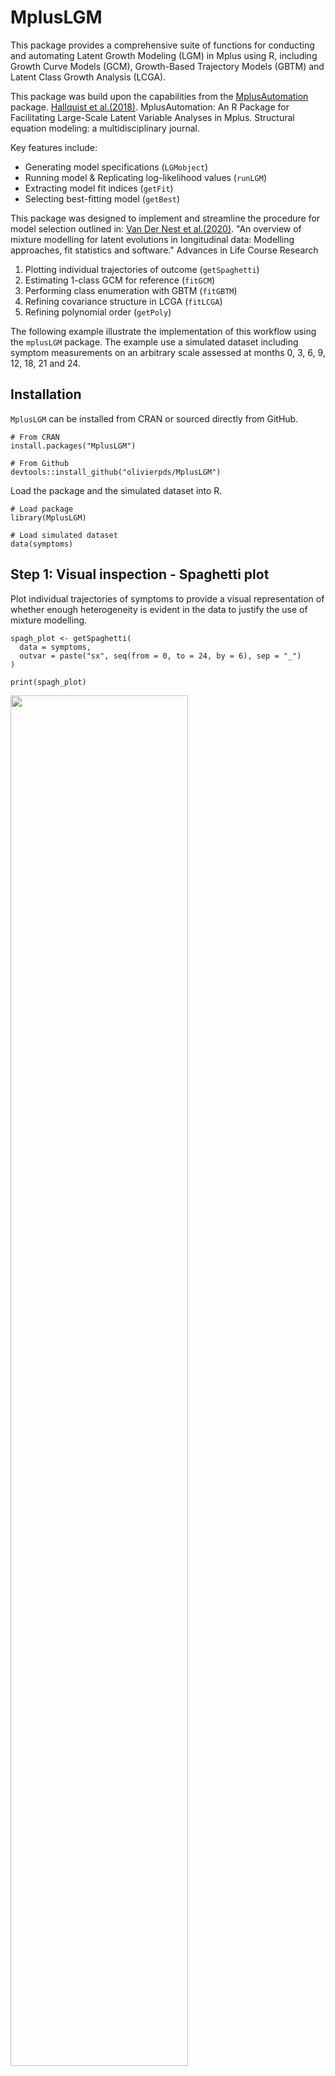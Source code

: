 <!-- 
---
title: "README.md"
author: "Olivier Percie du Sert"
date: "2025-01-20"
---
--> 

# MplusLGM

This package provides a comprehensive suite of functions for conducting and automating Latent Growth Modeling (LGM) in Mplus using R, including Growth Curve Models (GCM), Growth-Based Trajectory Models (GBTM) and Latent Class Growth Analysis (LCGA).

This package was build upon the capabilities from the [MplusAutomation](https://github.com/michaelhallquist/MplusAutomation) package. [Hallquist et al.(2018)](https://doi.org/10.1080/10705511.2017.1402334). MplusAutomation: An R Package for Facilitating Large-Scale Latent Variable Analyses in Mplus. Structural equation modeling: a multidisciplinary journal.

Key features include:

  -   Generating model specifications (`LGMobject`)
  -   Running model & Replicating log-likelihood values (`runLGM`)
  -   Extracting model fit indices (`getFit`)
  -   Selecting best-fitting model (`getBest`)

This package was designed to implement and streamline the procedure for model selection outlined in: [Van Der Nest et al.(2020)](https://doi.org/10.1016/j.alcr.2019.100323). "An overview of mixture modelling for latent evolutions in longitudinal data: Modelling approaches, fit statistics and software." Advances in Life Course Research

  1.  Plotting individual trajectories of outcome (`getSpaghetti`)
  2.  Estimating 1-class GCM for reference (`fitGCM`)
  3.  Performing class enumeration with GBTM (`fitGBTM`)
  4.  Refining covariance structure in LCGA (`fitLCGA`)
  5.  Refining polynomial order (`getPoly`)

The following example illustrate the implementation of this workflow using the `mplusLGM` package. 
The example use a simulated dataset including symptom measurements on an arbitrary scale assessed at months 0, 3, 6, 9, 12, 18, 21 and 24.

## Installation

`MplusLGM` can be installed from CRAN or sourced directly from GitHub.

```
# From CRAN
install.packages("MplusLGM")

# From Github
devtools::install_github("olivierpds/MplusLGM")
```

Load the package and the simulated dataset into R.

```
# Load package
library(MplusLGM)

# Load simulated dataset 
data(symptoms)
```

## Step 1: Visual inspection - Spaghetti plot

Plot individual trajectories of symptoms to provide a visual representation of whether 
enough heterogeneity is evident in the data to justify the use of mixture modelling.

```         
spagh_plot <- getSpaghetti(
  data = symptoms, 
  outvar = paste("sx", seq(from = 0, to = 24, by = 6), sep = "_")
)

print(spagh_plot)
```

<!-- ggsave(spagh_plot, 
filename = file.path(getwd(), "Results", "Figures", "spahg_plot.png")) -->

<img src="Results/Figures/spahg_plot.png" width="75%"/>

## Step 2: Reference - Growth Curve Modelling (GCM)

Fit a GCM to represent the best single-class depiction of change against which subsequent models will be compared.

The maximum polynomial order should be selected based on the number of time points, the spaghetti plot and previous 
theoretical or practical insights to guide the initial scoping of potential models.

A linear model (i.e., polynomial order 1) will be estimated with the `fitGCM` function, as cubic and quadratic models failed to converge.

```         
# Fit GCM
GCM_model <- fitGCM(
  data = symptoms,
  outvar = paste("sx", seq(from = 0, to = 24, by = 6), sep = "_"), 
  idvar = "id",
  starting_val = 500,
  polynomial = 1,
  timescores = seq(from = 0, to = 24, by = 6),
  output = c("TECH1", "SAMPSTAT", "STANDARDIZED"),
  )

# Examine fit indices
GCM_fit <- getFit(GCM_model)

print(GCM_fit)
```

```
# |Title            | Observations| Parameters|        LL|      BIC|     aBIC|      AIC|     AICC|     CAIC|Warnings |Errors |
# |:----------------|------------:|----------:|---------:|--------:|--------:|--------:|--------:|--------:|:--------|:------|
# |GCM_P1_K1_S1000; |          350|         10| -4873.299| 9805.177| 9773.454| 9766.598| 9767.247| 9815.177|NA       |NA     |
```

## Step 3: Class enumeration - Group-Based Trajectory Modeling (GBTM)

Fit a series of GBTM with an increasing number of classes to determine the optimal latent structure.

During class enumeration, the number of suspected classes should be selected based on the sample size, the spaghetti plot and
prior theoretical or practical insights to guide the initial scoping of potential models.

GBTM should converge the quickest to a solution given its lower number of free parameters when compared to other
LGM. Models with 2 to 6 latent classes will be evaluated using the `fitGBTM` function.

```         
# Fit GBTM
GBTM_models <- fitGBTM(
  data = symptoms,
  outvar = paste("sx", seq(from = 0, to = 24, by = 6), sep = "_"),
  idvar = "id",
  starting_val = 500,
  min_k = 2L,
  max_k = 6L,
  timescores = seq(from = 0, to = 24, by = 6),
  polynomial = 3,
  output = c("TECH1", "TECH11", "SAMPSTAT", "STANDARDIZED")
)

# Examine fit indices
GBTM_fit <- getFit(GBTM_models)

print(GBTM_fit)
```

```
# |Title             | Observations| Parameters| NLatentClasses|        LL|      BIC|     aBIC|      AIC|     AICC|     CAIC| T11_LMR_Value| T11_LMR_PValue| count_1| count_2| count_3| count_4| count_5| count_6| proportion_1| proportion_2| proportion_3| proportion_4| proportion_5| proportion_6|Proportion_criterion | APPA1| APPA2| APPA3| APPA4| APPA5| APPA6|APPA_criterion | Entropy|Entropy_criterion |Warnings                                                                                                                                                                                                                                                                                                                                                                                                    |Errors |
# |:-----------------|------------:|----------:|--------------:|---------:|--------:|--------:|--------:|--------:|--------:|-------------:|--------------:|-------:|-------:|-------:|-------:|-------:|-------:|------------:|------------:|------------:|------------:|------------:|------------:|:--------------------|-----:|-----:|-----:|-----:|-----:|-----:|:--------------|-------:|:-----------------|:-----------------------------------------------------------------------------------------------------------------------------------------------------------------------------------------------------------------------------------------------------------------------------------------------------------------------------------------------------------------------------------------------------------|:------|
# |GBTM_P3_K6_S1000; |          350|         30|              6| -4782.440| 9740.619| 9645.448| 9624.881| 9630.712| 9770.618|        12.141|         0.2398|      88|      49|      28|      71|      35|      79|        25.14|        14.00|         8.00|        20.29|        10.00|        22.57|pass                 | 0.799| 0.672| 0.639| 0.694| 0.916| 0.745|fail           |   0.640|pass              |All continuous latent variable covariances involving I have been fixed to 0 because the variance of I is fixed at 0. All continuous latent variable covariances involving S have been fixed to 0 because the variance of S is fixed at 0. All continuous latent variable covariances involving Q have been fixed to 0 because the variance of Q is fixed at 0. 3 WARNING(S) FOUND IN THE INPUT INSTRUCTIONS |NA     |
# |GBTM_P3_K5_S2000; |          350|         25|              5| -4788.718| 9723.885| 9644.576| 9627.437| 9631.449| 9748.884|        10.906|         0.7752|      52|      44|      58|     135|      61|      NA|        14.86|        12.57|        16.57|        38.57|        17.43|           NA|pass                 | 0.882| 0.629| 0.745| 0.890| 0.687|    NA|fail           |   0.668|pass              |All continuous latent variable covariances involving I have been fixed to 0 because the variance of I is fixed at 0. All continuous latent variable covariances involving S have been fixed to 0 because the variance of S is fixed at 0. All continuous latent variable covariances involving Q have been fixed to 0 because the variance of Q is fixed at 0. 3 WARNING(S) FOUND IN THE INPUT INSTRUCTIONS |NA     |
# |GBTM_P3_K4_S1000; |          350|         20|              4| -4794.357| 9705.873| 9642.426| 9628.714| 9631.267| 9725.873|        32.058|         0.1455|     138|      94|      50|      68|      NA|      NA|        39.43|        26.86|        14.29|        19.43|           NA|           NA|pass                 | 0.882| 0.765| 0.882| 0.734|    NA|    NA|pass           |   0.677|pass              |All continuous latent variable covariances involving I have been fixed to 0 because the variance of I is fixed at 0. All continuous latent variable covariances involving S have been fixed to 0 because the variance of S is fixed at 0. All continuous latent variable covariances involving Q have been fixed to 0 because the variance of Q is fixed at 0. 3 WARNING(S) FOUND IN THE INPUT INSTRUCTIONS |NA     |
# |GBTM_P3_K3_S1000; |          350|         15|              3| -4810.933| 9709.736| 9662.151| 9651.867| 9653.304| 9724.735|        67.769|         0.0008|     145|     160|      45|      NA|      NA|      NA|        41.43|        45.71|        12.86|           NA|           NA|           NA|pass                 | 0.904| 0.841| 0.871|    NA|    NA|    NA|pass           |   0.720|pass              |All continuous latent variable covariances involving I have been fixed to 0 because the variance of I is fixed at 0. All continuous latent variable covariances involving S have been fixed to 0 because the variance of S is fixed at 0. All continuous latent variable covariances involving Q have been fixed to 0 because the variance of Q is fixed at 0. 3 WARNING(S) FOUND IN THE INPUT INSTRUCTIONS |NA     |
# |GBTM_P3_K2_S1000; |          350|         10|              2| -4845.975| 9750.529| 9718.806| 9711.950| 9712.599| 9760.529|       340.573|         0.0000|     138|     212|      NA|      NA|      NA|      NA|        39.43|        60.57|           NA|           NA|           NA|           NA|pass                 | 0.902| 0.929|    NA|    NA|    NA|    NA|pass           |   0.740|pass              |All continuous latent variable covariances involving I have been fixed to 0 because the variance of I is fixed at 0. All continuous latent variable covariances involving S have been fixed to 0 because the variance of S is fixed at 0. All continuous latent variable covariances involving Q have been fixed to 0 because the variance of Q is fixed at 0. 3 WARNING(S) FOUND IN THE INPUT INSTRUCTIONS |NA     |
```

The optimal number of latent classes (K) will be determined using the Bayesian Information Criterion (BIC).
The difference in BIC between the K and K-1 models will be assessed using the Lo-Mendel-Rubin adjusted likelihood ratio test
(LMR-aLRT), as the Bootstrapped LRT (BLRT) provided inconclusive results.

Examining the fit indices, the GBTM with 4 latent classes had the best BIC value. However, the aLRT p-value 
was not significant (p > 0.05), indicating that the number of latent classes could be reduced to K = 3.

Alternatively, the `getBest` function can be used to select the best-fitting model according to the same
criteria.

```         
# Select best-fitting GBTM
GBTM_best <- getBest(
  lgm_object = GBTM_models, 
  ic = "BIC",
  lrt = "aLRT", 
  p = 0.05
  )
```

```
# The model with the best BIC value is: GBTM_P3_K4_S1000.
# The T11_LMR_PValue p-value was not significant (p > 0.05), indicating that the number of classes (K) could be reduced to K = 3.
# The suggested best-fitting model is: GBTM_P3_K3_S1000.
```

Inspect the trajectory plots at each step to ensure that the emergent patterns are sensible by considering 
their empirical implications and whether the trajectories are distinct.

```         
# Plot best-fitting GBTM
GBTM_plot <- MplusAutomation::plotGrowthMixtures(
  GBTM_best,
  bw = FALSE,
  rawdata = TRUE,
  alpha_range =c(0, 0.05),
  time_scale = seq(from = 0, to = 24, by = 6)
)

print(GBTM_plot)
```

<!-- ggsave(GBTM_plot, 
filename = file.path("Results", "Figures", "GBTM_plot.png")) -->

<img src="Results/Figures/GBTM_plot.png" width="75%"/>

## Step 4: Refine Covariance Structure - Latent Class Growth Analysis (LCGA)

Fit a series of LCGA to determine the optimal covariance structure, progressively relaxing the assumptions of
equal residual variance across time and/or class.

LCGA models with 3 latent classes will be estimated using the `fitLCGA` function, allowing for residual variance to vary:

  - across time
  - across class
  - across both time and class

```         
# Run LCGA models
LCGA_models <- fitLCGA(
  data = symptoms,
  outvar = paste("sx", seq(from = 0, to = 24, by = 6), sep = "_"),
  idvar = "id",
  starting_val = 500,
  k = 3L,
  timescores = seq(from = 0, to = 24, by = 6),
  polynomial = 3,
  output = c('TECH1', 'TECH11', 'SAMPSTAT', 'STANDARDIZED'),
  wd = 'Results'
)
  
# Examine fit indices
LCGA_fit <- getFit(c(GBTM_best, LCGA_models))

print(LCGA_fit)
```

```
# |Title                | Observations| Parameters| NLatentClasses|        LL|      BIC|     aBIC|      AIC|     AICC|     CAIC| T11_LMR_Value| T11_LMR_PValue| count_1| count_2| count_3| proportion_1| proportion_2| proportion_3|Proportion_criterion | APPA1| APPA2| APPA3|APPA_criterion | Entropy|Entropy_criterion |Warnings                                                                                                                                                                                                                                                                                                                                                                                                    |Errors |
# |:--------------------|------------:|----------:|--------------:|---------:|--------:|--------:|--------:|--------:|--------:|-------------:|--------------:|-------:|-------:|-------:|------------:|------------:|------------:|:--------------------|-----:|-----:|-----:|:--------------|-------:|:-----------------|:-----------------------------------------------------------------------------------------------------------------------------------------------------------------------------------------------------------------------------------------------------------------------------------------------------------------------------------------------------------------------------------------------------------|:------|
# |GBTM_P3_K3_S1000;    |          350|         15|              3| -4810.933| 9709.736| 9662.151| 9651.867| 9653.304| 9724.735|        67.769|         0.0008|     145|     160|      45|        41.43|        45.71|        12.86|pass                 | 0.904| 0.841| 0.871|pass           |   0.720|pass              |All continuous latent variable covariances involving I have been fixed to 0 because the variance of I is fixed at 0. All continuous latent variable covariances involving S have been fixed to 0 because the variance of S is fixed at 0. All continuous latent variable covariances involving Q have been fixed to 0 because the variance of Q is fixed at 0. 3 WARNING(S) FOUND IN THE INPUT INSTRUCTIONS |NA     |
# |LCGA_C_P3_K3_S1000;  |          350|         17|              3| -4779.307| 9658.198| 9604.268| 9592.613| 9594.456| 9675.199|        93.520|         0.0128|     203|      35|     112|        58.00|        10.00|        32.00|pass                 | 0.930| 0.913| 0.879|pass           |   0.805|pass              |All continuous latent variable covariances involving I have been fixed to 0 because the variance of I is fixed at 0. All continuous latent variable covariances involving S have been fixed to 0 because the variance of S is fixed at 0. All continuous latent variable covariances involving Q have been fixed to 0 because the variance of Q is fixed at 0. 3 WARNING(S) FOUND IN THE INPUT INSTRUCTIONS |NA     |
# |LCGA_TC_P3_K3_S1000; |          350|         29|              3| -4745.170| 9660.220| 9568.222| 9548.340| 9553.778| 9689.220|       126.858|         0.0022|      70|      67|     213|        20.00|        19.14|        60.86|pass                 | 0.898| 0.918| 0.935|pass           |   0.830|pass              |All continuous latent variable covariances involving I have been fixed to 0 because the variance of I is fixed at 0. All continuous latent variable covariances involving S have been fixed to 0 because the variance of S is fixed at 0. All continuous latent variable covariances involving Q have been fixed to 0 because the variance of Q is fixed at 0. 3 WARNING(S) FOUND IN THE INPUT INSTRUCTIONS |NA     |
# |LCGA_T_P3_K3_S1000;  |          350|         19|              3| -4806.842| 9724.985| 9664.711| 9651.685| 9653.988| 9743.985|        69.050|         0.0048|     154|      52|     144|        44.00|        14.86|        41.14|pass                 | 0.842| 0.877| 0.903|pass           |   0.722|pass              |All continuous latent variable covariances involving I have been fixed to 0 because the variance of I is fixed at 0. All continuous latent variable covariances involving S have been fixed to 0 because the variance of S is fixed at 0. All continuous latent variable covariances involving Q have been fixed to 0 because the variance of Q is fixed at 0. 3 WARNING(S) FOUND IN THE INPUT INSTRUCTIONS |NA     |
```

Examining the fit indices of the LCGA models in comparison to the best-fitting GBTM, the LCGA
with relaxed residual variance across class had the best BIC value. The aLRT p-value 
was significant (p <= 0.05), indicating that the number of classes couldn't be further reduced.

```
# Select best-fitting GBTM
LCGA_best <- getBest(
  lgm_object = c(GBTM_best, LCGA_models),
  ic = "BIC"
  )
```

```
# The model with the best BIC value is: LCGA_C_P3_K3_S1000;
# Note: The T11_LMR_PValue p-value is significant (p <= 0.05), indicating that the number of classes cannot be reduced.
```

```         
# Plot best-fitting GBTM
LCGA_plot <- MplusAutomation::plotGrowthMixtures(
  LCGA_best,
  bw = FALSE,
  rawdata = TRUE,
  alpha_range =c(0, 0.05),
  time_scale = seq(from = 0, to = 24, by = 6)
)

print(LCGA_plot)
```
<!-- LCGA_plot %>% 
ggsave(filename = file.path("Results", "Figures", "LCGA_plot.png")) -->

<img src="Results/Figures/LCGA_plot.png" width="75%"/>

## Step 5: Refine Polynomial Order

Remove the highest-order polynomial terms that are non-significant iteratively per class and re-running the updated models 
using the `getPoly` function.

```         
# Refine polynomial order
final_model <- getPoly(
  lgm_object = LCGA_best, 
  wd = 'Results')
```

```
# Class 3: the highest-order polynomial term was not significant (p > 0.05) and was removed CUB@0
# Class 2: the highest-order polynomial term was not significant (p > 0.05) and was removed CUB@0
# Class 1: the highest-order polynomial term was not significant (p > 0.05) and was removed CUB@0
# 
# Class 3: the highest-order polynomial term was not significant (p > 0.05) and was removed Q@0
# 
# [1] "The highest-order polynomial term is significant (p < 0.05) across all classes."
```
  
```
# Examine fit indices 
final_fit <- getFit(final_model)

print(final_fit)
```

```
# |Title                 | Observations| Parameters| NLatentClasses|        LL|      BIC|     aBIC|      AIC|     AICC|     CAIC| T11_LMR_Value| T11_LMR_PValue| count_1| count_2| count_3| proportion_1| proportion_2| proportion_3|Proportion_criterion | APPA1| APPA2| APPA3|APPA_criterion | Entropy|Entropy_criterion |Warnings                                                                                                                                                                                                                                                                                                                                                                                                    |Errors |
# |:---------------------|------------:|----------:|--------------:|---------:|--------:|--------:|--------:|--------:|--------:|-------------:|--------------:|-------:|-------:|-------:|------------:|------------:|------------:|:--------------------|-----:|-----:|-----:|:--------------|-------:|:-----------------|:-----------------------------------------------------------------------------------------------------------------------------------------------------------------------------------------------------------------------------------------------------------------------------------------------------------------------------------------------------------------------------------------------------------|:------|
# |LCGA_C_P221_K3_S8000; |          350|         13|              3| -4794.113| 9664.379| 9623.138| 9614.225| 9615.308| 9677.379|       104.851|         0.0293|     107|     207|      36|        30.57|        59.14|        10.29|pass                 | 0.884| 0.921| 0.907|pass           |   0.797|pass              |All continuous latent variable covariances involving I have been fixed to 0 because the variance of I is fixed at 0. All continuous latent variable covariances involving S have been fixed to 0 because the variance of S is fixed at 0. All continuous latent variable covariances involving Q have been fixed to 0 because the variance of Q is fixed at 0. 3 WARNING(S) FOUND IN THE INPUT INSTRUCTIONS |NA     |
```

```
# Plot final model
final_plot <- MplusAutomation::plotGrowthMixtures(
  final_model,
  bw = FALSE,
  rawdata = TRUE,
  alpha_range =c(0, 0.05),
  time_scale = seq(from = 0, to = 24, by = 6)
)

print(final_plot)
```

<!-- final_plot %>% 
ggsave(filename = file.path("Results", "Figures", "final_plot.png")) -->

<img src="Results/Figures/final_plot.png" width="75%"/>
